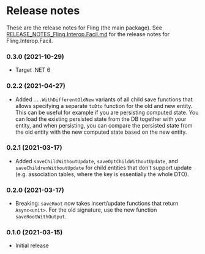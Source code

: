 Release notes
==============

These are the release notes for Fling (the main package). See [RELEASE_NOTES_Fling.Interop.Facil.md](RELEASE_NOTES_Fling.Interop.Facil.md) for the release notes for Fling.Interop.Facil.

### 0.3.0 (2021-10-29)

* Target .NET 6

### 0.2.2 (2021-04-27)

* Added `...WithDifferentOldNew` variants of all child save functions that allows specifying a separate `toDto` function for the old and new entity. This can be useful for example if you are persisting computed state. You can load the existing persisted state from the DB together with your entity, and when persisting, you can compare the persisted state from the old entity with the new computed state based on the new entity.

### 0.2.1 (2021-03-17)

* Added `saveChildWithoutUpdate`, `saveOptChildWithoutUpdate`, and `saveChildrenWithoutUpdate` for child entities that don’t support update (e.g. association tables, where the key is essentially the whole DTO).

### 0.2.0 (2021-03-17)

* Breaking: `saveRoot` now takes insert/update functions that return `Async<unit>`. For the old signature, use the new function `saveRootWithOutput`.

### 0.1.0 (2021-03-15)

* Initial release
